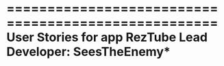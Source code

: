 ====================================================
User Stories for app RezTube
Lead Developer: SeesTheEnemy*
====================================================